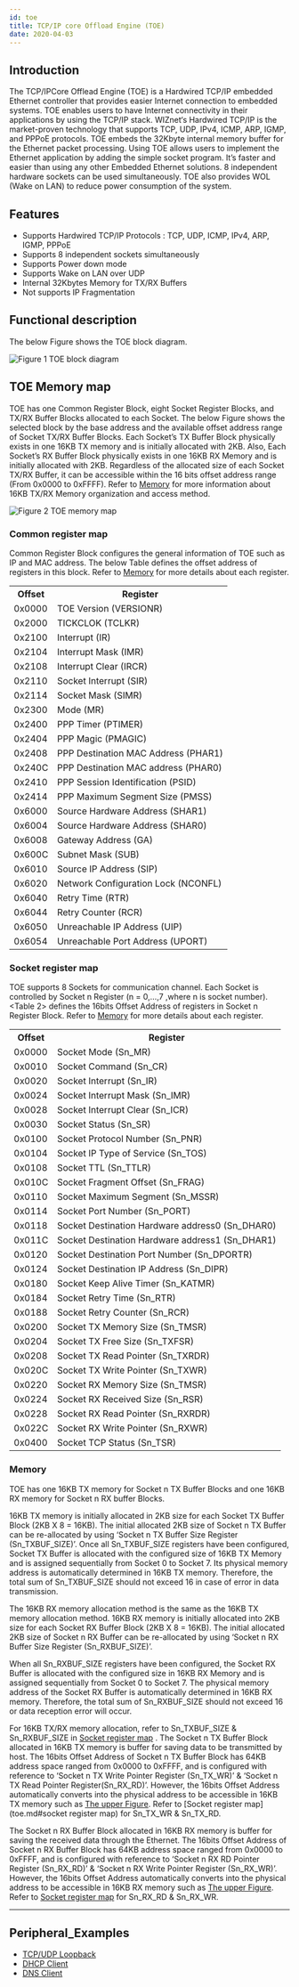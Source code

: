 ```yaml
---
id: toe
title: TCP/IP core Offload Engine (TOE)
date: 2020-04-03
---
```


## Introduction

The TCP/IPCore Offlead Engine (TOE) is a Hardwired TCP/IP embedded Ethernet controller that provides easier Internet connection to embedded systems. TOE enables users to have Internet connectivity in their applications by using the TCP/IP stack. 
WIZnet‘s Hardwired TCP/IP is the market-proven technology that supports TCP, UDP, IPv4, ICMP, ARP, IGMP, and PPPoE protocols. TOE embeds the 32Kbyte internal memory buffer for the Ethernet packet processing. Using TOE allows users to implement the Ethernet application by adding the simple socket program. It’s faster and easier than using any other Embedded Ethernet solutions. 8 independent hardware sockets can be used simultaneously.
TOE also provides WOL (Wake on LAN) to reduce power consumption of the system.

## Features 

*	Supports Hardwired TCP/IP Protocols : TCP, UDP, ICMP, IPv4, ARP, IGMP, PPPoE
*	Supports 8 independent sockets simultaneously
*	Supports Power down mode
*	Supports Wake on LAN over UDP
*	Internal 32Kbytes Memory for TX/RX Buffers
*	Not supports IP Fragmentation

## Functional description

The below Figure shows the TOE block diagram.

![](https://d3cmhcsnvv7jc.cloudfront.net/docs/img/products/w7500p/peripheral/wztoe_diagram.gif "Figure 1 TOE block diagram")

## TOE Memory map

TOE has one Common Register Block, eight Socket Register Blocks, and TX/RX Buffer Blocks allocated to each Socket. The below Figure shows the selected block by the base address and the available offset address range of Socket TX/RX Buffer Blocks. Each Socket’s TX Buffer Block physically exists in one 16KB TX memory and is initially allocated with 2KB. Also, Each Socket’s RX Buffer Block physically exists in one 16KB RX Memory and is initially allocated with 2KB.
Regardless of the allocated size of each Socket TX/RX Buffer, it can be accessible within the 16 bits offset address range (From 0x0000 to 0xFFFF).
Refer to [Memory](toe.md#memory) for more information about 16KB TX/RX Memory organization and access method.

![](https://d3cmhcsnvv7jc.cloudfront.net/docs/img/products/w7500p/peripheral/wztoe_memory_map.jpg "Figure 2 TOE memory map ")

### Common register map

Common Register Block configures the general information of TOE such as IP and MAC address. The below Table defines the offset address of registers in this block. Refer to [Memory](toe.md#memory) for more details about each register.


<table class="tg">
  <tr>
    <th class="tg-s6z2">Offset<br />  </th>
    <th class="tg-s6z2">Register<br />  </th>
  </tr>
  <tr>
    <td class="tg-s6z2">0x0000<br />  </td>
    <td class="tg-s6z2">TOE Version (VERSIONR)<br />  </td>
  </tr>
  <tr>
    <td class="tg-s6z2">0x2000<br /></td>
    <td class="tg-s6z2">TICKCLOK (TCLKR)<br />  </td>
  </tr>
  <tr>
    <td class="tg-s6z2">0x2100<br />  </td>
    <td class="tg-s6z2">Interrupt (IR)<br />  </td>
  </tr>
  <tr>
    <td class="tg-s6z2">0x2104<br />  </td>
    <td class="tg-s6z2">Interrupt Mask (IMR)<br />  </td>
  </tr>
  <tr>
    <td class="tg-s6z2">0x2108<br />  </td>
    <td class="tg-s6z2">Interrupt Clear (IRCR)<br />  </td>
  </tr>
  <tr>
    <td class="tg-s6z2">0x2110<br />  </td>
    <td class="tg-s6z2">Socket Interrupt (SIR)<br />  </td>
  </tr>
  <tr>
    <td class="tg-s6z2">0x2114<br />  </td>
    <td class="tg-s6z2">Socket Mask (SIMR)<br />  </td>
  </tr>
  <tr>
    <td class="tg-s6z2">0x2300<br />  </td>
    <td class="tg-s6z2">Mode (MR)<br />  </td>
  </tr>
  <tr>
    <td class="tg-s6z2">0x2400<br />  </td>
    <td class="tg-s6z2">PPP Timer (PTIMER)<br />  </td>
  </tr>
  <tr>
    <td class="tg-s6z2">0x2404<br />  </td>
    <td class="tg-s6z2">PPP Magic (PMAGIC)<br />  </td>
  </tr>
  <tr>
    <td class="tg-s6z2">0x2408<br />  </td>
    <td class="tg-s6z2">PPP Destination MAC Address (PHAR1)<br />  </td>
  </tr>
  <tr>
    <td class="tg-s6z2">0x240C<br />  </td>
    <td class="tg-s6z2">PPP Destination MAC address (PHAR0)<br />  </td>
  </tr>
  <tr>
    <td class="tg-s6z2">0x2410<br />  </td>
    <td class="tg-s6z2">PPP Session Identification (PSID)<br />  </td>
  </tr>
  <tr>
    <td class="tg-s6z2">0x2414<br />  </td>
    <td class="tg-s6z2">PPP Maximum Segment Size (PMSS)<br />  </td>
  </tr>
  <tr>
    <td class="tg-s6z2">0x6000<br />  </td>
    <td class="tg-s6z2">Source Hardware Address (SHAR1)<br />  </td>
  </tr>
  <tr>
    <td class="tg-s6z2">0x6004<br />  </td>
    <td class="tg-s6z2">Source Hardware Address (SHAR0)<br />  </td>
  </tr>
  <tr>
    <td class="tg-s6z2">0x6008<br />  </td>
    <td class="tg-s6z2">Gateway Address (GA)<br />  </td>
  </tr>
  <tr>
    <td class="tg-s6z2">0x600C<br />  </td>
    <td class="tg-s6z2">Subnet Mask (SUB)<br />  </td>
  </tr>
  <tr>
    <td class="tg-s6z2">0x6010<br />  </td>
    <td class="tg-s6z2">Source IP Address (SIP)</td>
  </tr>
  <tr>
    <td class="tg-s6z2">0x6020<br />  </td>
    <td class="tg-s6z2">Network Configuration Lock (NCONFL)<br />  </td>
  </tr>
  <tr>
    <td class="tg-s6z2">0x6040<br />  </td>
    <td class="tg-s6z2">Retry Time (RTR)<br />  </td>
  </tr>
  <tr>
    <td class="tg-s6z2">0x6044<br />  </td>
    <td class="tg-s6z2">Retry Counter (RCR)<br />  </td>
  </tr>
  <tr>
    <td class="tg-s6z2">0x6050<br />  </td>
    <td class="tg-s6z2">Unreachable IP Address (UIP)<br />  </td>
  </tr>
  <tr>
    <td class="tg-031e">0x6054<br />  </td>
    <td class="tg-031e">Unreachable Port Address (UPORT)</td>
  </tr>
</table>

### Socket register map

TOE supports 8 Sockets for communication channel. Each Socket is controlled by Socket n Register (n = 0,…,7  ,where n is socket number). <Table 2> defines the 16bits Offset Address of registers in Socket n Register Block.
Refer to [Memory](toe.md#memory) for more details about each register.


<table class="tg">
  <tr>
    <th class="tg-s6z2">Offset<br />  </th>
    <th class="tg-s6z2">Register<br />  </th>
  </tr>
  <tr>
    <td class="tg-s6z2">0x0000<br />  </td>
    <td class="tg-s6z2">Socket Mode (Sn_MR)<br />  </td>
  </tr>
  <tr>
    <td class="tg-s6z2">0x0010<br />  </td>
    <td class="tg-s6z2">Socket Command (Sn_CR)<br />  </td>
  </tr>
  <tr>
    <td class="tg-s6z2">0x0020<br />  </td>
    <td class="tg-s6z2">Socket Interrupt (Sn_IR)<br />  </td>
  </tr>
  <tr>
    <td class="tg-s6z2">0x0024<br />  </td>
    <td class="tg-s6z2">Socket Interrupt Mask (Sn_IMR)<br />  </td>
  </tr>
  <tr>
    <td class="tg-s6z2">0x0028<br />  </td>
    <td class="tg-s6z2">Socket Interrupt Clear (Sn_ICR)<br />  </td>
  </tr>
  <tr>
    <td class="tg-s6z2">0x0030<br />  </td>
    <td class="tg-s6z2">Socket Status (Sn_SR)<br />  </td>
  </tr>
  <tr>
    <td class="tg-s6z2">0x0100<br />  </td>
    <td class="tg-s6z2">Socket Protocol Number (Sn_PNR)<br />  </td>
  </tr>
  <tr>
    <td class="tg-s6z2">0x0104<br />  </td>
    <td class="tg-s6z2">Socket IP Type of Service (Sn_TOS)<br />  </td>
  </tr>
  <tr>
    <td class="tg-s6z2">0x0108<br />  </td>
    <td class="tg-s6z2">Socket TTL (Sn_TTLR)<br />  </td>
  </tr>
  <tr>
    <td class="tg-s6z2">0x010C<br />  </td>
    <td class="tg-s6z2">Socket Fragment Offset (Sn_FRAG)<br />  </td>
  </tr>
  <tr>
    <td class="tg-s6z2">0x0110<br />  </td>
    <td class="tg-s6z2">Socket Maximum Segment (Sn_MSSR)<br />  </td>
  </tr>
  <tr>
    <td class="tg-s6z2">0x0114<br />  </td>
    <td class="tg-s6z2">Socket Port Number (Sn_PORT)<br />  </td>
  </tr>
  <tr>
    <td class="tg-s6z2">0x0118<br />  </td>
    <td class="tg-s6z2">Socket Destination Hardware address0 (Sn_DHAR0)<br />  </td>
  </tr>
  <tr>
    <td class="tg-s6z2">0x011C<br />  </td>
    <td class="tg-s6z2">Socket Destination Hardware address1 (Sn_DHAR1)<br />  </td>
  </tr>
  <tr>
    <td class="tg-s6z2">0x0120<br />  </td>
    <td class="tg-s6z2">Socket Destination Port Number (Sn_DPORTR)<br />  </td>
  </tr>
  <tr>
    <td class="tg-s6z2">0x0124<br />  </td>
    <td class="tg-s6z2">Socket Destination IP Address (Sn_DIPR)<br />  </td>
  </tr>
  <tr>
    <td class="tg-s6z2">0x0180<br />  </td>
    <td class="tg-s6z2">Socket Keep Alive Timer (Sn_KATMR)<br />  </td>
  </tr>
  <tr>
    <td class="tg-s6z2">0x0184<br />  </td>
    <td class="tg-s6z2">Socket Retry Time (Sn_RTR)<br />  </td>
  </tr>
  <tr>
    <td class="tg-s6z2">0x0188<br />  </td>
    <td class="tg-s6z2">Socket Retry Counter (Sn_RCR)<br />  </td>
  </tr>
  <tr>
    <td class="tg-s6z2">0x0200<br />  </td>
    <td class="tg-s6z2">Socket TX Memory Size (Sn_TMSR)<br />  </td>
  </tr>
  <tr>
    <td class="tg-s6z2">0x0204<br />  </td>
    <td class="tg-s6z2">Socket TX Free Size (Sn_TXFSR)<br />  </td>
  </tr>
  <tr>
    <td class="tg-s6z2">0x0208<br />  </td>
    <td class="tg-s6z2">Socket TX Read Pointer (Sn_TXRDR)<br />  </td>
  </tr>
  <tr>
    <td class="tg-s6z2">0x020C<br />  </td>
    <td class="tg-s6z2">Socket TX Write Pointer (Sn_TXWR)<br />  </td>
  </tr>
  <tr>
    <td class="tg-s6z2">0x0220<br />  </td>
    <td class="tg-s6z2">Socket RX Memory Size (Sn_TMSR)<br />  </td>
  </tr>
  <tr>
    <td class="tg-s6z2">0x0224<br />  </td>
    <td class="tg-s6z2">Socket RX Received Size (Sn_RSR)<br />  </td>
  </tr>
  <tr>
    <td class="tg-s6z2">0x0228<br />  </td>
    <td class="tg-s6z2">Socket RX Read Pointer (Sn_RXRDR)<br />  </td>
  </tr>
  <tr>
    <td class="tg-s6z2">0x022C<br />  </td>
    <td class="tg-s6z2">Socket RX Write Pointer (Sn_RXWR)<br />  </td>
  </tr>
  <tr>
    <td class="tg-s6z2">0x0400<br />  </td>
    <td class="tg-s6z2">Socket TCP Status (Sn_TSR)<br />  </td>
  </tr>
</table>

### Memory

TOE has one 16KB TX memory for Socket n TX Buffer Blocks and one 16KB RX memory for Socket n RX buffer Blocks.

16KB TX memory is initially allocated in 2KB size for each Socket TX Buffer Block (2KB X 8 = 16KB). The initial allocated 2KB size of Socket n TX Buffer can be re-allocated by using ‘Socket n TX Buffer Size Register (Sn_TXBUF_SIZE)’.
Once all Sn_TXBUF_SIZE registers have been configured, Socket TX Buffer is allocated with the configured size of 16KB TX Memory and is assigned sequentially from Socket 0 to Socket 7. Its physical memory address is automatically determined in 16KB TX memory. Therefore, the total sum of Sn_TXBUF_SIZE should not exceed 16 in case of error in data transmission.

The 16KB RX memory allocation method is the same as the 16KB TX memory allocation method. 16KB RX memory is initially allocated into 2KB size for each Socket RX Buffer Block (2KB X 8 = 16KB). The initial allocated 2KB size of Socket n RX Buffer can be re-allocated by using ‘Socket n RX Buffer Size Register (Sn_RXBUF_SIZE)’.
	
When all Sn_RXBUF_SIZE registers have been configured, the Socket RX Buffer is allocated with the configured size in 16KB RX Memory and is assigned sequentially from Socket 0 to Socket 7. The physical memory address of the Socket RX Buffer is automatically determined in 16KB RX memory. Therefore, the total sum of Sn_RXBUF_SIZE should not exceed 16 or data reception error will occur. 

For 16KB TX/RX memory allocation, refer to Sn_TXBUF_SIZE & Sn_RXBUF_SIZE in [Socket register map](toe.md#socket_register_map) . The Socket n TX Buffer Block allocated in 16KB TX memory is buffer for saving data to be transmitted by host. The 16bits Offset Address of Socket n TX Buffer Block has 64KB address space ranged from 0x0000 to 0xFFFF, and is configured with reference to ‘Socket n TX Write Pointer Register (Sn_TX_WR)’ & ‘Socket n TX Read Pointer Register(Sn_RX_RD)’. However, the 16bits Offset Address automatically converts into the physical address to be accessible in 16KB TX memory such as [The upper Figure](/img/products/w7500p/peripheral/wztoe_memory_map.jpg). Refer to [Socket register map](toe.md#socket register map) for Sn_TX_WR & Sn_TX_RD.

The Socket n RX Buffer Block allocated in 16KB RX memory is buffer for saving the received data through the Ethernet. The 16bits Offset Address of Socket n RX Buffer Block has 64KB address space ranged from 0x0000 to 0xFFFF, and is configured with reference to ‘Socket n RX RD Pointer Register (Sn_RX_RD)’ & ‘Socket n RX Write Pointer Register (Sn_RX_WR)’. However, the 16bits Offset Address automatically converts into the physical address to be accessible in 16KB RX memory such as [The upper Figure](/img/products/w7500p/peripheral/wztoe_memory_map.jpg). Refer to [Socket register map](toe.md#socket_register_map) for Sn_RX_RD & Sn_RX_WR.

------------------------------

## Peripheral_Examples
- [TCP/UDP Loopback](Loopback.md)
- [DHCP Client](dhcpclient.md)
- [DNS Client](dnsclient.md)
